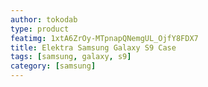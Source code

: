```yaml
---
author: tokodab
type: product
featimg: 1xtA6ZrOy-MTpnapQNemgUL_OjfY8FDX7
title: Elektra Samsung Galaxy S9 Case
tags: [samsung, galaxy, s9]
category: [samsung]
---
```

